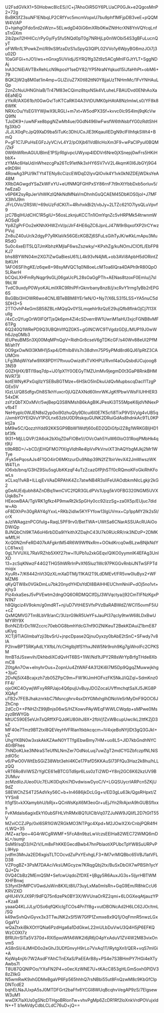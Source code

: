 U2FsdGVkX1+50Hobwc8IcES//C+j7AhoOiR5GY6PLUaCP0GJk+e2QgosMnP2+72g
BxBKSfZ3suNF1ENbqLP2CRfYvc5mcmVopxU7bu9phf1MFjpDB3veE+pQQMW4V/AP
D+hjehgOFdo5rd2sWzn+5ELwdgD40iG6mXRb0KwZNtHcrXN8YnVQYcqLnfsTnGXm
2ib2pxi12HHICc/rPyGy/FySfu5NQd0pT0g7NRHjLp0nIWObi54S3gBFuLucnQyT
oFWRn1L1PowkZmI/R9xS9fzaDzS1uSpyQ3QlPL02VVo1y6WpyBG6mzJOi7j3u02D
10aGiFGi+nJO1/ws+nGnxg5UViidjJSYRQ1fg3Zt9z5ACgMnIFGJtYLT+SggNDAj
lnA3CNiEiAVTBxRehLcN9kposY1seDY82/YP5NraNYqkud15IJfaHhPt+obM6+79
BQK2jW2q8M0at1in4mp+GLIZi/uZ7X0tI82ttN0Y8jjaUzTNHmMc/1FvYNHAuLQp
2znZcNuUHNGhIaB/Tr47M83eCQimz8tqxNSk4VLuheLFBAUDvd0ENhAoXa6EaNEQ
zYkiR/AXG61b/t0GwGv/ToKTCaRK04A3VtDUMK0pHAtA8NzImIwLs0/YF8k86WfK
NRXcOu/YsEG1lYWjlwX9LRGLI+m7xt+W5odPX3Sf+kvvc0lc9S4lmj9qKcVwQ9fN
TJoDK9+/uwNFxe8bpgNZwMt4ue/0GdN496IwFwsfW6thNsbfYG0zRdtShHfg3XbO
JLJLX0qPcJpQ9XaD9ba5lTuKc3DhUCxJlE3tKqauIIEDgN9clFIlhfqkSWt4+BmQ
P+gF1C7JPuHsEGFzJyVC/vL4Y2/pOXjb61VdBIcHoXm3F9+wPaCIPyul0BQM/ZkF
0W6hWRmAGUUBlmE1PSjrRIgivpcUWyxp4IDDVr6Nre0jXSnepj0wFrs5HKiHbbX+
zYMAc6HaUd/nWhezcgPa26Tc91etNk3xHY6SV7vV2L4kqmK0I6JbGYj9G4e9tD9H
4RowAg3PU/9kTYt4TENy8cCizcEWDqD2lyvQIOvik4Y1vk0kNlZDEjWDksYeA48M
XRbDAGwgdYSaZkWFxYU+eUfNMQFGHPxSY86rnF7t9nXtYbbDxb5orluv5/fwEzaD
v6P6K2syRpJerVhWKzIQNkNdMNaVmDhnhGsQCAEM45DbKOS0joI+J7MFX3lh1J9m
JFrLOVo/2RSW/+69oUzFdCKI7i+4RvhxkBi2t/vbJy+2LTZc621O7lysQLuVpvf9
jzC7BqlHUdCHC1R5glU+56osLzknjuKCCTn1lOmYqnZc5vHRPMk54trwnmWAOSq9
Yp8ZgPrFOo2eKNhXHWZnV/p/JlrF4HE6qZC6JpnLJ47W9rBqxofXP2IrCYwzPVuj
Zn8uZ40uUr/k2dgyP7yRKIaVk56GEcKGBZj6SFuLsGihTyJK/wKkLmApu3MuR5dO
5u0c4xeElT5LQ7JmKbhzKMjlaF6wsZszwky/+KPxhZg/kuNOmJCIOfL/EbFP8KJ7
bhs8BYWN04m2XG7lZwGaBiesU61LL4k93vN4jML+ob3AVi8ApbH5dORintZlbKUH
1AFO6SFIhgKE/z6qw8+98syMVQC1q0N8oeLcMToa6IQra4DAPh9rR80QpO5LRwrH
bCQsLXHFmRyNqgr9sGLj06gaUcPL28sOaGgPTh+AENas8tzoxF0EmIu/j7sl9bLW
TvdC9uxdyP0WyoKALmIXRC9RhiPFrGknrbany8nz8/j/xcRvY1rmg1yBb2rEPG6S
BsGBbl3HOWR6wo4CNLIBTeBBM8YEr1eN/O+Ny7/X6LS315LSS+YA5nuC5dSDH3+5
2TTOvhP4eGmSB58ZBLnMQqQv0YSLmqehIr9zQzE29ujQfb8fInkOjCj7I13Xullg
/4xCcQYugOrW0lFQfTjsQk6pm4Zi4cSDverr8W1UwriM1aHU3xjcFGNB8vMF6TPg
6Q240Q1WRePD9Q3UBQhVIfQZGK5+gGINCWC9TVgdzGDjL/MUP19J0wWh6JzqOMb3
iEUPeuBMSn3Xj00MqMPnQgV+RidhGr8cseV6gTDKcGF/s40Wv88eUI2PfMM/ah1Y
0O9gxOwN0l3KMH1j5xp4/Dffnlb8Vs7n38dhm75P5yPMd8rd6QJ61pRtZ3CAUMOm
LFg3MqWiYafw9XK8PDYl7ftvuuOwizdfxTVKHPU/Rvnf4aOuQsbdUCujoog83N59
G0ZHjHX/BTI19aq7dp+iJ01pX1Y0OEGyTMZUmMv9jegmD0t3GaP8RnkBHMNVR73I
kotEWNyKPxGqjllzYSEBsBGTMze+6HSkO5InDkuUdQvMupbscqDacI1TzgPGEx5V
lGzLU/Q8SdfgvDh8S1khYuxcr0jUQZAXNd60lmrWKJgKfPbwVWsFIUHHER354xDK
zsYzQbTXOxMVr/5wjBepQ3S8NMshB6kAgBlKJPesKi3T55MpeK6jdVNNexPvfb4T
NeHtyplc0WJEN8sl2yp0oi90zhuQIy9Dlcui6I0E7K5cfi8TixP9VSVylg4vUB5q
/JxmbYOYEIQVuY1POLnx63zbU0D9tskquGUNK2DRuiGdAs8hdnkAc9TL0KPktj2a
bM9w5C/QozzhYdd92KKSGP9BbW1Wdfj60oED2QDiGfpi2Z8g1WRKGBIjHD1bf3fk
9l31+MjLLQVP/2A6ok2bXlqZDaFlOBe1//OVcOah5YuW60loO31RoqPMbHk4qt9U
ti9bRBD+/+bCD/jEHQFMO7fXIgVIdhRe4lpVvPkVnviXT3hAQYbgMJkj2Mr1WTye
/Fyk5ePqosAJs4F1QO4irO6MKtzurDu9Nbp39N2fZ1birVevX42JmWwszWKW4TLn
iO6xb/bnq/G3HZ9Siu5sgUbKKzqF4uTzZcazGfPjhSTf0cRQmoKFoGkiRhKFowLs
xCLxq11vAB+ILLqjEvVAaDRPAhK4Zc7atwNB4R3sIlFeUIAOdbkmNlcLgkjr2kG2
gGeAUEdjubh8AZnDBq1IwnCVC2fQR3GLdPVs1Upg5kV0FBG320NGM5UVXUqk8s7+
HEeowBAA/TgVRK1gfkz4P9mwRt2kSpGHy0cc92izzSg+za0X5p/EUjuc7didw+Ab
oF8DXhPn30gRAY4gYxxL+RKb2idlw5KYFYfow13lgUVmx+Cp1ppMY2Ik2s5l/crX
aJzlWAagznPCGfuIg+RaqL5PF9rv0/BetTWA+UWtSa6CNarASSUAcRUAiOoDWiQp
BJNQbChl9KTA6oH6rbDDa9IYkithXZDajhC43U7k0RUcRR/nk3NDzP+2DMKwMfLH
XcQ0N2mFeRD407kAFgkrtM54R6W9WfNxRm+OOkdKrcq0wBLzwBNjkNdYLC61wx/j
0gL1VVUXiL7RaVRZhb5XKf27tw+l1UPb1u2xkGEqv/QIKO0yymnlK4EFAg3UnlXD
13+zcSqKNwzF44G2THG5lhWRrInPvXf65luz1Wc97PKGGvRnblJNTwSFPTdmiqix
XyuRt+7/K6442nVt3QzXLmXaDTMj/11KAl2T9LdDMEvf/FR5vw0luByx2+WFMZM6
qKyQTW8x0VGkDmLu7bk20nydYHDsYdDI8BAIHHEUChmNniiP+dOj5no1vt+xjhy3
Piz4xkaSesJ5vPVEwtm2dngOQ6ORDMQCIfDjJ3WVqctya/j92CmTIFNzKgxPN1N7
h8Qlgciz4V9okm/g0mdRT+nj/uD7VtHiESVfxPVzBaRABWdZ/WCl15ovmF5iU+cZ
QxMQMVG7Tm8LbV9/anC/3UzrG9kR5UeYFsJauPI37qcIy9twW68LDxBwUMYIRY9X
BohNZ/ErDc1WZccrc70ebOG8bmhYdcG7nf9OZNIKeuT2BekKDAuiZ1bmE87uKlyq
XCTj9TiAGImbaYzji3bvSrU+jnpcDpase2QjnuOyxzy0bAbE2tSnC+SFwdy7v8IA
P2lnwBPT5RKyAdLYXfbLiYcCHgIbjltfSYhxJNW5Nr9roh9Kg7giWroIFc2CPKSM
ItmBTdJSswvih/DkhbdiXCdQvHT6BS+1IW/Nd1tJPY2R8sWrYpBrfgTHde8XbmC8
Z0tgAn7Ow+eInyhrOus+ZopnUu4ZtWAF4A312Ki6I7M5Dp9QgqZMuwwjkhg+3juC
2DvNj5iX4Bcajxzh7zb05ZPpC9m+FW1KiJmHOFvzFK5NkJ/iQZql+SdmKnz0FF4/
ojxOKC4OywjWFxyRRPJajo4Q6pujUvBuyJDOZocaUVffmchqtSaXJ5JKG8PXQAyf
uTB2v7FEBJhakznrkbC7Msncghrv4sxDtYGMxhgIhDNoVeSrMyDnF9QOC6JZhCnp
2dCcO++PNHZrZ99jBnjs06wS/HZXowvPAyWEqFWWLCWqdp+sMPwe0MszyzBtWYGb
MtUC590E5eVJnTsQRffXFQJdKU80ihJ8X+2fbVj1ZxWBcupUwclkL2ItfKZjD3sZ
MF40e7Tmz9BT2txl8QEVeyHVFRlan1tkbkcqcm+lV4xjeBoNYjIDt3gQ3GJkI+yZ
UhgYKBN0w3xskAkKZAwN0YTTfgiEbwBmy7HM+uo8L5+JlD7kbGndhNYC40rBFhes
7hNDoKLke3NNraSTeUfNLNmZer7OdNoLuq7uwZgT2mdCYGZbfczpfNLNiSzdlO5c
v6/PwO0VWtEbSGiZ38Wbt3ehI4KCe17PafD5KKAuSl73FfQu3Haz2k8hu/hLLzQQ
vRT6Ro8ViWSZrYglCE61eBTCGTd9pr6Lss0zTi2WD+Y8nj2GC6K62kzUV9B2UMuv
zcMzdIizJUeo0Uc7ElJK0DqXni7tDvdwiswDyoC/V+LGQSUycrIARPcn5ZKjU9dZ
S8EWChZS4T25AdVky56C+b+In4686jkDcLGg+v/ED3gLu63k/QgsRHpxt/ZYYSn8
It1gfSt+kXXamybhU/bRjx+QCnWsKpX6M3eoGr+uEjJYn2RrAjxrA9hGUBSfIxxs
FvKMdals6agixEkYl0ubSFHLVhRMxl8Q1UlClbVq07ZJuNW9JQlifL2D7tGtT55V
MZviCCZJPp/0xl6SR1IGWZRGkMO3NTPgc4Xpd+M2JOwX2XrCnbjPQR4fHrLWQ+35
/MZ+az1po+4G4rWCgRWMF+5FcA8n9bzLwVczsEElHa82WEC72WMQ6mDkL+/sumjr
SsM9/sqD3/HZrV/Lm8xFhKKEGecdBwb47hnPblaotiXPUbcTpYW8SuURPvPL9Hyp
jvdfm3MnJa2ED6xgisTLTCOcvdZuPxYEvhgLF3+IM7vrMIQBbc65VBJ1atVFLD38
VZPogBZ+3PsM7DAAciVksUMGcyzw7KRqgQbj2tx/BuSxDbOX7wPBSlh1ycYQJ+Dv
0VQ4CbBz2MEmQSM+SefcwUqdoZfDXE+IjBgy5R6AuxJG3s+5ljyrHBTWMXHFBnwj
S3fynl3HMPCVGwdJsWin8KXLt8lU73uyLxMa0mIsRn+GqG9Em/R8hkCcU6KRV2XD
qHlU4VXJX9P/9dFQ75n6zePk0BY3X/WVUnaOrRZ2qmi+6LOGXeqAtjauzYP+Kza8
yaaaQ4KLJJLy/OSo6qfQKIcIgTCOs4PnTf8g+vutDBONcAd2H6LC62JOr/tmL/SQ
k49wSvhQviGyvx3x3TTwJNK2xSf5W7GfP1Zxmxe8x9Q1j/OqFmnR5nwzLGxGgaYU
wQaZtxkiBkXOtYQNa6PzdHga6a1DdGkwL22mULbDuVwU3Q4H5jP6EFKQWzCOXt7z
BfRUlrrSlTa5V370d+RXI5pxoWfA6WK2i6jR6jO4pYxAduV1ZV4W2M83vixOnvm5
AS8nSli/4JMHD0o2eGhJ3UDfGnvyH9rLo7VxAq1T/IRytgXn1/QER+vqS7mIGi+A
KqWq4njXr7W2AsdFYAhCTnEXaS/PaEEArB8y+PS4e7S3BHmPY7HGi4eXTyAwbs7l
T8U87QQNlPOo/YXsFN2P4+o0ecXzWNE7U+tKAcC853gHLGmSoxh0PlDV38zZllkG
N5wmRwK9xhGDMeBgaVP6Fp565hhhQ7rsNBbi55ut8FnQzwM8c9KbGfCIpDNTcdE2
bqhELNaJUxpA5sJ0MTDFGrt2baFfx6YCGI8WUqBcqhvVegAP9zS/7ElgsewW3uM1
wwDX7laXUs0gSNcDTHgoBRlonTw+vhvPgMp6ZcDR1Rf2loXnkVrdPOVujxIdN++T
b1eAVdyCdbLCLdC76uD+jQ==
